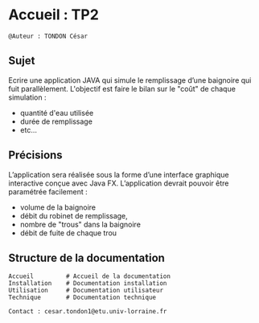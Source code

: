 # Accueil : TP2

`@Auteur : TONDON César`

## Sujet

Ecrire une application JAVA qui simule le remplissage d’une baignoire qui fuit parallèlement.
L'objectif est faire le bilan sur le "coût" de chaque simulation :

 - quantité d'eau utilisée
 - durée de remplissage
 - etc…

## Précisions

L’application sera réalisée sous la forme d’une interface graphique interactive conçue
avec Java FX.
L’application devrait pouvoir être paramétrée facilement : 

 - volume de la baignoire
 - débit du robinet de remplissage,
 - nombre de "trous" dans la baignoire
 - débit de fuite de chaque trou

## Structure de la documentation

    Accueil         # Accueil de la documentation
    Installation    # Documentation installation
    Utilisation     # Documentation utilisateur
    Technique       # Documentation technique

`Contact : cesar.tondon1@etu.univ-lorraine.fr`